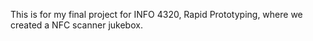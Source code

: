 This is for my final project for INFO 4320, Rapid Prototyping, where we created a NFC scanner jukebox.
